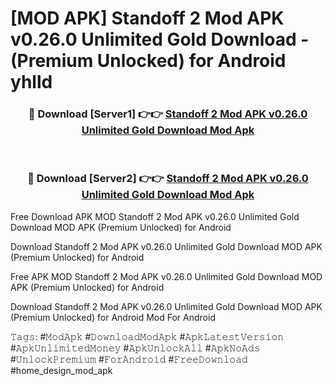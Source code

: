# [MOD APK] Standoff 2 Mod APK v0.26.0 Unlimited Gold Download - (Premium Unlocked) for Android yhlld



<div align="center">
<h3>🔴 Download [Server1] 👉👉 <a href="https://momento.my/?title=Standoff_2_Mod_APK_v0.26.0_Unlimited_Gold_Download">Standoff 2 Mod APK v0.26.0 Unlimited Gold Download Mod Apk</a></h3><br>

<h3>🔴 Download [Server2] 👉👉 <a href="https://momento.my/?title=Standoff_2_Mod_APK_v0.26.0_Unlimited_Gold_Download">Standoff 2 Mod APK v0.26.0 Unlimited Gold Download Mod Apk</a></h3>
</div>



Free Download APK MOD Standoff 2 Mod APK v0.26.0 Unlimited Gold Download MOD APK (Premium Unlocked) for Android

Download Standoff 2 Mod APK v0.26.0 Unlimited Gold Download MOD APK (Premium Unlocked) for Android

Free APK MOD Standoff 2 Mod APK v0.26.0 Unlimited Gold Download MOD APK (Premium Unlocked) for Android

Download Standoff 2 Mod APK v0.26.0 Unlimited Gold Download MOD APK (Premium Unlocked) for Android Mod For Android

𝚃𝚊𝚐𝚜: #𝙼𝚘𝚍𝙰𝚙𝚔 #𝙳𝚘𝚠𝚗𝚕𝚘𝚊𝚍𝙼𝚘𝚍𝙰𝚙𝚔 #𝙰𝚙𝚔𝙻𝚊𝚝𝚎𝚜𝚝𝚅𝚎𝚛𝚜𝚒𝚘𝚗 #𝙰𝚙𝚔𝚄𝚗𝚕𝚒𝚖𝚒𝚝𝚎𝚍𝙼𝚘𝚗𝚎𝚢 #𝙰𝚙𝚔𝚄𝚗𝚕𝚘𝚌𝚔𝙰𝚕𝚕 #𝙰𝚙𝚔𝙽𝚘𝙰𝚍𝚜 #𝚄𝚗𝚕𝚘𝚌𝚔𝙿𝚛𝚎𝚖𝚒𝚞𝚖 #𝙵𝚘𝚛𝙰𝚗𝚍𝚛𝚘𝚒𝚍 #𝙵𝚛𝚎𝚎𝙳𝚘𝚠𝚗𝚕𝚘𝚊𝚍 #home_design_mod_apk
